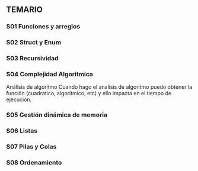 ##  TEMARIO

### S01 Funciones y arreglos
### S02 Struct y Enum
### S03 Recursividad
### S04 Complejidad Algoritmica 
Análisis de algoritmo 
Cuando hago el analisis de algoritmo puedo obtener la función (cuadratico, algoritmico, etc) y ello impacta en el tiempo de ejecución. 
### S05 Gestión dinámica de memoria
### S06 Listas
### S07 Pilas y Colas 
### S08 Ordenamiento
